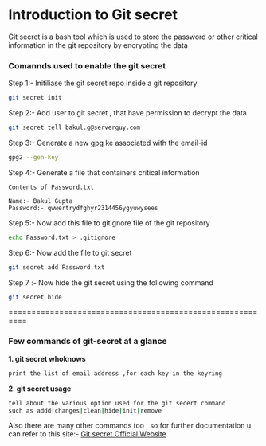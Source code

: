 # Introduction to Git secret

Git secret is a bash tool which is used to store the password or other critical information in the git repository by encrypting the data


### Comannds used to enable the git secret

Step 1:- Initiliase the git secret repo inside a git repository

```sh
git secret init
```

Step 2:- Add user to git secret , that have permission to decrypt the data

```sh
git secret tell bakul.g@serverguy.com
```

Step 3:- Generate a new gpg ke associated with the email-id

```sh
gpg2 --gen-key
```

Step 4:- Generate a file that containers critical information

```
Contents of Password.txt

Name:- Bakul Gupta
Password:- qwwertrydfghyr2314456ygyuwysees
```

Step 5:-  Now add this file to gitignore file of the git repository

```sh
echo Password.txt > .gitignore
```

Step 6:- Now add the file to git secret
```sh
git secret add Password.txt
```

Step 7 :- Now hide the git secret using the following command
```sh
git secret hide
```

==========================================================
### Few commands of git-secret at a glance

**1. git secret whoknows**
```sh
print the list of email address ,for each key in the keyring
```
**2. git secret usage**
```sh
tell about the various option used for the git secert command
such as addd|changes|clean|hide|init|remove
```


Also there are many other commands too , so for further documentation u can refer to this site:-
  [Git secret Official Website](http://git-secret.io/)

